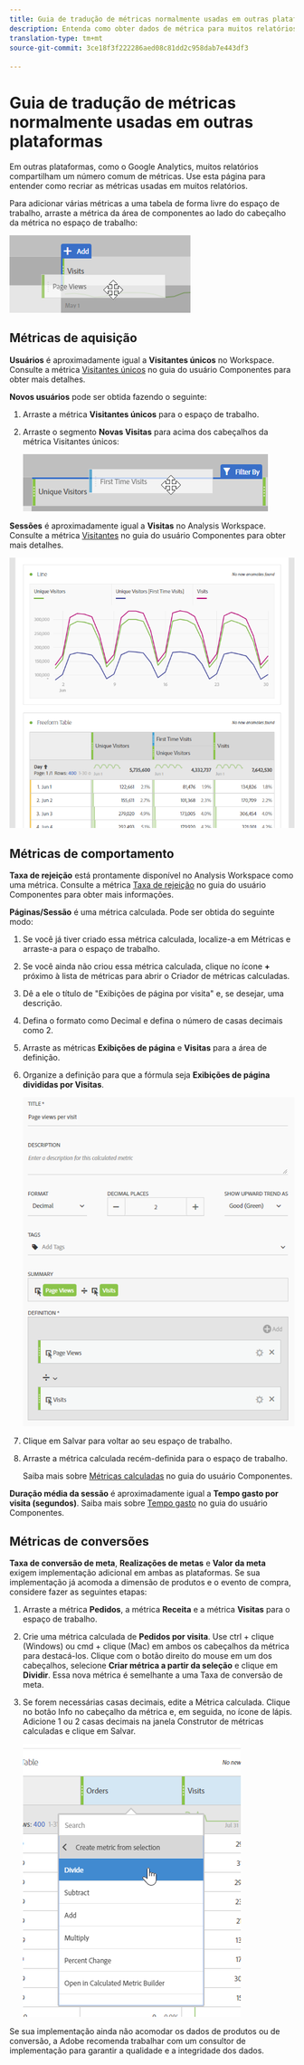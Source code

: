 ```yaml
---
title: Guia de tradução de métricas normalmente usadas em outras plataformas
description: Entenda como obter dados de métrica para muitos relatórios comuns usando a terminologia mais familiar aos usuários do Google Analytics.
translation-type: tm+mt
source-git-commit: 3ce18f3f222286aed08c81dd2c958dab7e443df3

---
```



# Guia de tradução de métricas normalmente usadas em outras plataformas

Em outras plataformas, como o Google Analytics, muitos relatórios compartilham um número comum de métricas. Use esta página para entender como recriar as métricas usadas em muitos relatórios.

Para adicionar várias métricas a uma tabela de forma livre do espaço de trabalho, arraste a métrica da área de componentes ao lado do cabeçalho da métrica no espaço de trabalho:

![Métrica adicional](/help/technotes/ga-to-aa/assets/new_metric.png)

## Métricas de aquisição

**Usuários** é aproximadamente igual a **Visitantes únicos** no Workspace. Consulte a métrica [Visitantes únicos](/help/components/c-variables/c-metrics/metrics-unique-visitors.md) no guia do usuário Componentes para obter mais detalhes.

**Novos usuários** pode ser obtida fazendo o seguinte:

1. Arraste a métrica **Visitantes únicos** para o espaço de trabalho.
2. Arraste o segmento **Novas Visitas** para acima dos cabeçalhos da métrica Visitantes únicos:

   ![Novas visitas](../assets/first_time_visits.png)

**Sessões** é aproximadamente igual a **Visitas** no Analysis Workspace. Consulte a métrica [Visitantes](/help/components/c-variables/c-metrics/metrics-visit.md) no guia do usuário Componentes para obter mais detalhes.

![Métricas de aquisição](../assets/acquisition_metrics.png)

## Métricas de comportamento

**Taxa de rejeição** está prontamente disponível no Analysis Workspace como uma métrica. Consulte a métrica [Taxa de rejeição](/help/components/c-variables/c-metrics/metrics-bounce-rate.md) no guia do usuário Componentes para obter mais informações.

**Páginas/Sessão** é uma métrica calculada. Pode ser obtida do seguinte modo:

1. Se você já tiver criado essa métrica calculada, localize-a em Métricas e arraste-a para o espaço de trabalho.
2. Se você ainda não criou essa métrica calculada, clique no ícone **+** próximo à lista de métricas para abrir o Criador de métricas calculadas.
3. Dê a ele o título de &quot;Exibições de página por visita&quot; e, se desejar, uma descrição.
4. Defina o formato como Decimal e defina o número de casas decimais como 2.
5. Arraste as métricas **Exibições de página** e **Visitas** para a área de definição.
6. Organize a definição para que a fórmula seja **Exibições de página divididas por Visitas**.

   ![Exibições de página por visita](/help/technotes/ga-to-aa/assets/page_views_per_visit.png)

7. Clique em Salvar para voltar ao seu espaço de trabalho.
8. Arraste a métrica calculada recém-definida para o espaço de trabalho.

   Saiba mais sobre [Métricas calculadas](/help/components/c-variables/c-metrics/calculated-metric.md) no guia do usuário Componentes.

**Duração média da sessão** é aproximadamente igual a **Tempo gasto por visita (segundos)**. Saiba mais sobre [Tempo gasto](/help/components/c-variables/c-metrics/metrics-time-spent.md) no guia do usuário Componentes.

## Métricas de conversões

**Taxa de conversão de meta**, **Realizações de metas** e **Valor da meta** exigem implementação adicional em ambas as plataformas. Se sua implementação já acomoda a dimensão de produtos e o evento de compra, considere fazer as seguintes etapas:

1. Arraste a métrica **Pedidos**, a métrica **Receita** e a métrica **Visitas** para o espaço de trabalho.
1. Crie uma métrica calculada de **Pedidos por visita**. Use ctrl + clique (Windows) ou cmd + clique (Mac) em ambos os cabeçalhos da métrica para destacá-los. Clique com o botão direito do mouse em um dos cabeçalhos, selecione **Criar métrica a partir da seleção** e clique em **Dividir**. Essa nova métrica é semelhante a uma Taxa de conversão de meta.
1. Se forem necessárias casas decimais, edite a Métrica calculada. Clique no botão Info no cabeçalho da métrica e, em seguida, no ícone de lápis. Adicione 1 ou 2 casas decimais na janela Construtor de métricas calculadas e clique em Salvar.

   ![Pedidos por visita](/help/technotes/ga-to-aa/assets/orders_per_visit.png)

Se sua implementação ainda não acomodar os dados de produtos ou de conversão, a Adobe recomenda trabalhar com um consultor de implementação para garantir a qualidade e a integridade dos dados.
